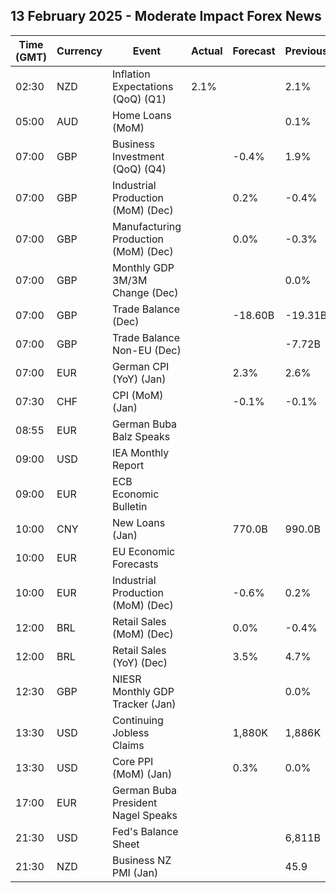 ## 13 February 2025 - Moderate Impact Forex News

| Time (GMT) | Currency | Event | Actual | Forecast | Previous |
|------|----------|-------|--------|----------|----------|
| 02:30 | NZD | Inflation Expectations (QoQ) (Q1) | 2.1% |  | 2.1% |
| 05:00 | AUD | Home Loans (MoM) |  |  | 0.1% |
| 07:00 | GBP | Business Investment (QoQ) (Q4) |  | -0.4% | 1.9% |
| 07:00 | GBP | Industrial Production (MoM) (Dec) |  | 0.2% | -0.4% |
| 07:00 | GBP | Manufacturing Production (MoM) (Dec) |  | 0.0% | -0.3% |
| 07:00 | GBP | Monthly GDP 3M/3M Change (Dec) |  |  | 0.0% |
| 07:00 | GBP | Trade Balance (Dec) |  | -18.60B | -19.31B |
| 07:00 | GBP | Trade Balance Non-EU (Dec) |  |  | -7.72B |
| 07:00 | EUR | German CPI (YoY) (Jan) |  | 2.3% | 2.6% |
| 07:30 | CHF | CPI (MoM) (Jan) |  | -0.1% | -0.1% |
| 08:55 | EUR | German Buba Balz Speaks |  |  |  |
| 09:00 | USD | IEA Monthly Report |  |  |  |
| 09:00 | EUR | ECB Economic Bulletin |  |  |  |
| 10:00 | CNY | New Loans (Jan) |  | 770.0B | 990.0B |
| 10:00 | EUR | EU Economic Forecasts |  |  |  |
| 10:00 | EUR | Industrial Production (MoM) (Dec) |  | -0.6% | 0.2% |
| 12:00 | BRL | Retail Sales (MoM) (Dec) |  | 0.0% | -0.4% |
| 12:00 | BRL | Retail Sales (YoY) (Dec) |  | 3.5% | 4.7% |
| 12:30 | GBP | NIESR Monthly GDP Tracker (Jan) |  |  | 0.0% |
| 13:30 | USD | Continuing Jobless Claims |  | 1,880K | 1,886K |
| 13:30 | USD | Core PPI (MoM) (Jan) |  | 0.3% | 0.0% |
| 17:00 | EUR | German Buba President Nagel Speaks |  |  |  |
| 21:30 | USD | Fed's Balance Sheet |  |  | 6,811B |
| 21:30 | NZD | Business NZ PMI (Jan) |  |  | 45.9 |
